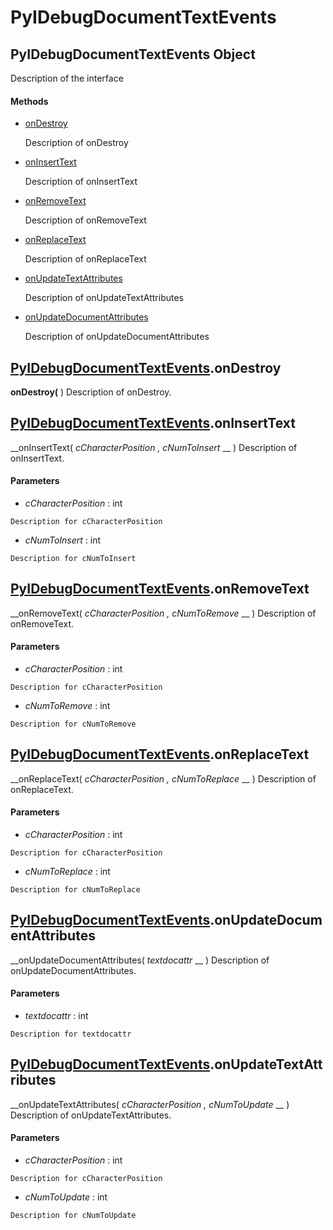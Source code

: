# PyIDebugDocumentTextEvents

## PyIDebugDocumentTextEvents Object

Description of the interface

#### Methods


  - [onDestroy](PyIDebugDocumentTextEvents.md#pyidebugdocumenttexteventsondestroy)

    Description of onDestroy&nbsp;

  - [onInsertText](PyIDebugDocumentTextEvents.md#pyidebugdocumenttexteventsoninserttext)

    Description of onInsertText&nbsp;

  - [onRemoveText](PyIDebugDocumentTextEvents.md#pyidebugdocumenttexteventsonremovetext)

    Description of onRemoveText&nbsp;

  - [onReplaceText](PyIDebugDocumentTextEvents.md#pyidebugdocumenttexteventsonreplacetext)

    Description of onReplaceText&nbsp;

  - [onUpdateTextAttributes](PyIDebugDocumentTextEvents.md#pyidebugdocumenttexteventsonupdatetextattributes)

    Description of onUpdateTextAttributes&nbsp;

  - [onUpdateDocumentAttributes](PyIDebugDocumentTextEvents.md#pyidebugdocumenttexteventsonupdatedocumentattributes)

    Description of onUpdateDocumentAttributes&nbsp;

## [PyIDebugDocumentTextEvents](#pyidebugdocumenttextevents).onDestroy

 __onDestroy(__ )
Description of onDestroy.

## [PyIDebugDocumentTextEvents](#pyidebugdocumenttextevents).onInsertText

 __onInsertText( *cCharacterPosition*  *, cNumToInsert* __ )
Description of onInsertText.

#### Parameters


  -  *cCharacterPosition* : int

    Description for cCharacterPosition

  -  *cNumToInsert* : int

    Description for cNumToInsert

## [PyIDebugDocumentTextEvents](#pyidebugdocumenttextevents).onRemoveText

 __onRemoveText( *cCharacterPosition*  *, cNumToRemove* __ )
Description of onRemoveText.

#### Parameters


  -  *cCharacterPosition* : int

    Description for cCharacterPosition

  -  *cNumToRemove* : int

    Description for cNumToRemove

## [PyIDebugDocumentTextEvents](#pyidebugdocumenttextevents).onReplaceText

 __onReplaceText( *cCharacterPosition*  *, cNumToReplace* __ )
Description of onReplaceText.

#### Parameters


  -  *cCharacterPosition* : int

    Description for cCharacterPosition

  -  *cNumToReplace* : int

    Description for cNumToReplace

## [PyIDebugDocumentTextEvents](#pyidebugdocumenttextevents).onUpdateDocumentAttributes

 __onUpdateDocumentAttributes( *textdocattr* __ )
Description of onUpdateDocumentAttributes.

#### Parameters


  -  *textdocattr* : int

    Description for textdocattr

## [PyIDebugDocumentTextEvents](#pyidebugdocumenttextevents).onUpdateTextAttributes

 __onUpdateTextAttributes( *cCharacterPosition*  *, cNumToUpdate* __ )
Description of onUpdateTextAttributes.

#### Parameters


  -  *cCharacterPosition* : int

    Description for cCharacterPosition

  -  *cNumToUpdate* : int

    Description for cNumToUpdate